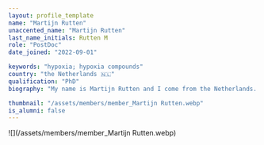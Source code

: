 ```yaml
---
layout: profile_template
name: "Martijn Rutten"
unaccented_name: "Martijn Rutten"
last_name_initials: Rutten M
role: "PostDoc"
date_joined: "2022-09-01"

keywords: "hypoxia; hypoxia compounds"
country: "the Netherlands 🇳🇱"
qualification: "PhD"
biography: "My name is Martijn Rutten and I come from the Netherlands. I did my BSc (University College Maastricht, a Liberal Arts and Sciences programme) and my MSc (Biomedical Sciences) at Maastricht University. During my MSc, I pursued internships in the laboratories of prof. dr. Cor Calkhoven (European Research Institute for the Biology of Ageing (ERIBA)) and prof. dr. Marianne Rots (Department of Pathology and Medical Biology) at the University Medical Center Groningen (UMCG). In September 2017, I started my PhD in the Department of Pediatrics in the UMCG under the supervision of dr. Maaike Oosterveer and prof. dr. Bart van de Sluis. In my PhD, I focused on metabolic imbalance-driven tumorigenesis in the inborn error of metabolism Glycogen Storage Disease type Ia (GSD Ia), especially focussing on understanding the role of phenotypic heterogeneity and nutrient sensors (specifically ChREBP and SIRT1). In September 2022, I started as a postdoctoral researcher in Marco Demaria’s lab, where I will mainly focus on characterizing the effects of (intermittent) hypoxia and hypoxia-mimetic compounds in relation to senescence."

thumbnail: "/assets/members/member_Martijn Rutten.webp"
is_alumni: false
---
```


 ![](/assets/members/member_Martijn Rutten.webp)

 